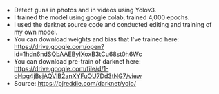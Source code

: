 - Detect guns in photos and in videos using Yolov3.
- I trained the model using google colab, trained 4,000 epochs.
- I used the darknet source code and conducted editing and training of my own model.
- You can download weights and bias that I've trained here: https://drive.google.com/open?id=1hdn6ndSQbAAEByIXoxB3tCu68st0h6Wc
- You can download pre-train of darknet here: https://drive.google.com/file/d/1-oHpg4jBsjAQVlB2anXYFuOU7Dd3tNG7/view
- Source: https://pjreddie.com/darknet/yolo/
